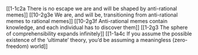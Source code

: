 [[1-1c2a There is no escape we are and will be shaped by anti-rational memes]]
	[[10-2g3e We are, and will be, transitioning from anti-rational memes to rational memes]]
		[[10-2g3f Anti-rational memes contain knowledge, and each individual has to discover them]]
			[[1-2g3 The sphere of comprehensibility expands infinitely]]
				[[1-1a4c If you assume the possible existence of the ‘ultimate’ theory, you’d be assuming a meaningless (zero-freedom) world]]